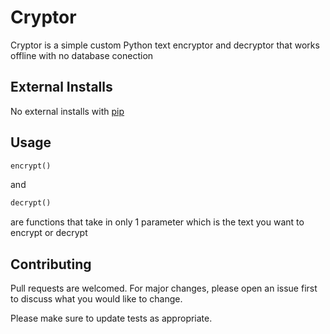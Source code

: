 # Cryptor
Cryptor is a simple custom Python text encryptor and decryptor that works offline with no database conection

## External Installs
No external installs with [pip](https://pip.pypa.io/en/stable/)

## Usage
```python
encrypt()
```
and 
```python
decrypt()
```
are functions that take in only 1 parameter which is the text you want to encrypt or decrypt

## Contributing
Pull requests are welcomed. For major changes, please open an issue first to discuss what you would like to change.

Please make sure to update tests as appropriate.
